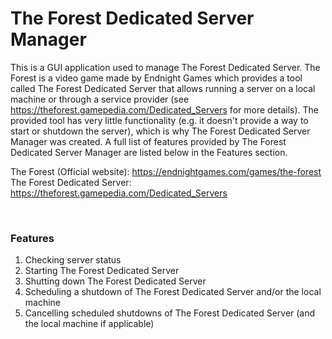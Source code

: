 # The Forest Dedicated Server Manager
This is a GUI application used to manage The Forest Dedicated Server. The Forest is a video game made by Endnight Games which provides a tool called The Forest Dedicated Server that allows running a server on a local machine or through a service provider (see https://theforest.gamepedia.com/Dedicated_Servers for more details). The provided tool has very little functionality (e.g. it doesn't provide a way to start or shutdown the server), which is why The Forest Dedicated Server Manager was created. A full list of features provided by The Forest Dedicated Server Manager are listed below in the Features section.

The Forest (Official website): https://endnightgames.com/games/the-forest <br>
The Forest Dedicated Server: https://theforest.gamepedia.com/Dedicated_Servers

<br>

### Features
1. Checking server status
2. Starting The Forest Dedicated Server
3. Shutting down The Forest Dedicated Server
4. Scheduling a shutdown of The Forest Dedicated Server and/or the local machine
5. Cancelling scheduled shutdowns of The Forest Dedicated Server (and the local machine if applicable)

